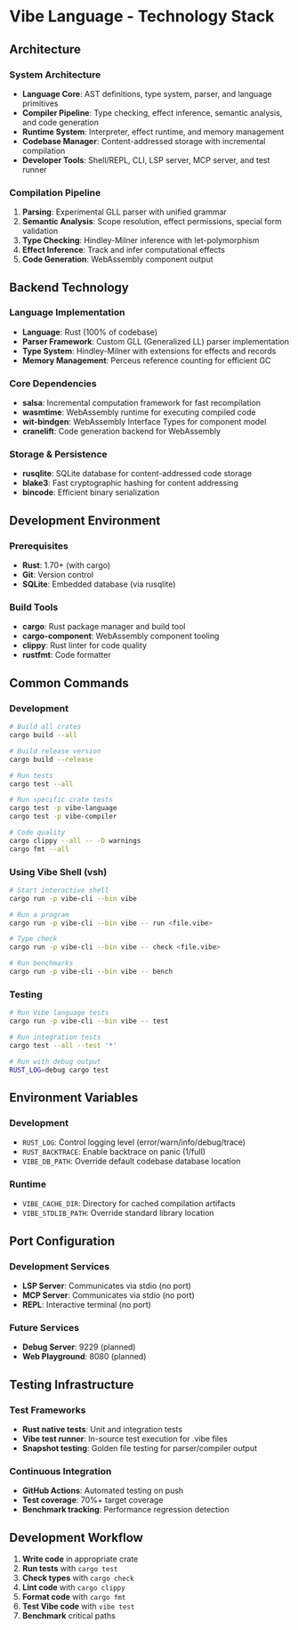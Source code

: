 # Vibe Language - Technology Stack

## Architecture

### System Architecture
- **Language Core**: AST definitions, type system, parser, and language primitives
- **Compiler Pipeline**: Type checking, effect inference, semantic analysis, and code generation
- **Runtime System**: Interpreter, effect runtime, and memory management
- **Codebase Manager**: Content-addressed storage with incremental compilation
- **Developer Tools**: Shell/REPL, CLI, LSP server, MCP server, and test runner

### Compilation Pipeline
1. **Parsing**: Experimental GLL parser with unified grammar
2. **Semantic Analysis**: Scope resolution, effect permissions, special form validation
3. **Type Checking**: Hindley-Milner inference with let-polymorphism
4. **Effect Inference**: Track and infer computational effects
5. **Code Generation**: WebAssembly component output

## Backend Technology

### Language Implementation
- **Language**: Rust (100% of codebase)
- **Parser Framework**: Custom GLL (Generalized LL) parser implementation
- **Type System**: Hindley-Milner with extensions for effects and records
- **Memory Management**: Perceus reference counting for efficient GC

### Core Dependencies
- **salsa**: Incremental computation framework for fast recompilation
- **wasmtime**: WebAssembly runtime for executing compiled code
- **wit-bindgen**: WebAssembly Interface Types for component model
- **cranelift**: Code generation backend for WebAssembly

### Storage & Persistence
- **rusqlite**: SQLite database for content-addressed code storage
- **blake3**: Fast cryptographic hashing for content addressing
- **bincode**: Efficient binary serialization

## Development Environment

### Prerequisites
- **Rust**: 1.70+ (with cargo)
- **Git**: Version control
- **SQLite**: Embedded database (via rusqlite)

### Build Tools
- **cargo**: Rust package manager and build tool
- **cargo-component**: WebAssembly component tooling
- **clippy**: Rust linter for code quality
- **rustfmt**: Code formatter

## Common Commands

### Development
```bash
# Build all crates
cargo build --all

# Build release version
cargo build --release

# Run tests
cargo test --all

# Run specific crate tests
cargo test -p vibe-language
cargo test -p vibe-compiler

# Code quality
cargo clippy --all -- -D warnings
cargo fmt --all
```

### Using Vibe Shell (vsh)
```bash
# Start interactive shell
cargo run -p vibe-cli --bin vibe

# Run a program
cargo run -p vibe-cli --bin vibe -- run <file.vibe>

# Type check
cargo run -p vibe-cli --bin vibe -- check <file.vibe>

# Run benchmarks
cargo run -p vibe-cli --bin vibe -- bench
```

### Testing
```bash
# Run Vibe language tests
cargo run -p vibe-cli --bin vibe -- test

# Run integration tests
cargo test --all --test '*'

# Run with debug output
RUST_LOG=debug cargo test
```

## Environment Variables

### Development
- `RUST_LOG`: Control logging level (error/warn/info/debug/trace)
- `RUST_BACKTRACE`: Enable backtrace on panic (1/full)
- `VIBE_DB_PATH`: Override default codebase database location

### Runtime
- `VIBE_CACHE_DIR`: Directory for cached compilation artifacts
- `VIBE_STDLIB_PATH`: Override standard library location

## Port Configuration

### Development Services
- **LSP Server**: Communicates via stdio (no port)
- **MCP Server**: Communicates via stdio (no port)
- **REPL**: Interactive terminal (no port)

### Future Services
- **Debug Server**: 9229 (planned)
- **Web Playground**: 8080 (planned)

## Testing Infrastructure

### Test Frameworks
- **Rust native tests**: Unit and integration tests
- **Vibe test runner**: In-source test execution for .vibe files
- **Snapshot testing**: Golden file testing for parser/compiler output

### Continuous Integration
- **GitHub Actions**: Automated testing on push
- **Test coverage**: 70%+ target coverage
- **Benchmark tracking**: Performance regression detection

## Development Workflow

1. **Write code** in appropriate crate
2. **Run tests** with `cargo test`
3. **Check types** with `cargo check`
4. **Lint code** with `cargo clippy`
5. **Format code** with `cargo fmt`
6. **Test Vibe code** with `vibe test`
7. **Benchmark** critical paths